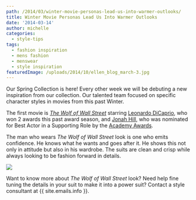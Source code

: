 ```yaml
---
path: /2014/03/winter-movie-personas-lead-us-into-warmer-outlooks/
title: Winter Movie Personas Lead Us Into Warmer Outlooks
date: '2014-03-14'
author: michelle
categories:
  - style-tips
tags:
  - fashion inspiration
  - mens fashion
  - menswear
  - style inspiration
featuredImage: /uploads/2014/10/ellen_blog_march-3.jpg
---
```

Our Spring Collection is here! Every other week we will be debuting a new inspiration from our collection. Our talented team focused on specific character styles in movies from this past Winter.

The first movie is _[The Wolf of Wall Street](http://www.imdb.com/title/tt0993846)_ starring [Leonardo DiCaprio](http://www.imdb.com/name/nm0000138), who won 2 awards this past award season, and [Jonah Hill](http://www.imdb.com/name/nm1706767), who was nominated for Best Actor in a Supporting Role by the [Academy Awards](http://oscar.go.com/).

The man who wears _The Wolf of Wall Street_ look is one who emits confidence. He knows what he wants and goes after it. He shows this not only in attitude but also in his wardrobe. The suits are clean and crisp while always looking to be fashion forward in details.

[![](http://2.bp.blogspot.com/-6KlsrJPpgPQ/UyNCWhXhI7I/AAAAAAAAUVo/0CzKS3QxjQM/s1600/ellen_blog_march-3.jpg)](http://2.bp.blogspot.com/-6KlsrJPpgPQ/UyNCWhXhI7I/AAAAAAAAUVo/0CzKS3QxjQM/s1600/ellen_blog_march-3.jpg)

Want to know more about _The Wolf of Wall Street_ look? Need help fine tuning the details in your suit to make it into a power suit? Contact a style consultant at {{ site.emails.info }}.